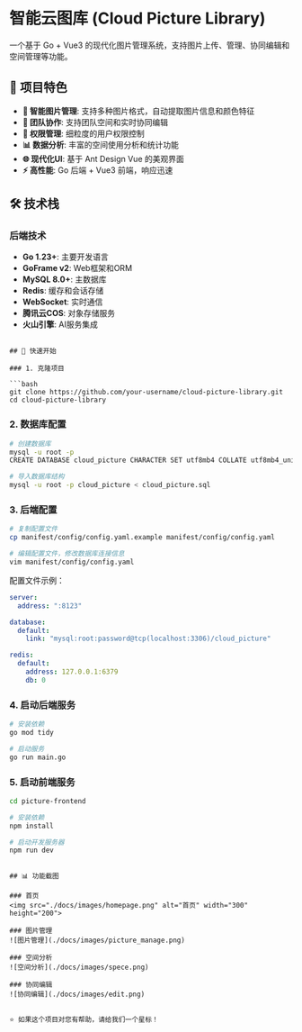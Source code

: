 # 智能云图库 (Cloud Picture Library)

一个基于 Go + Vue3 的现代化图片管理系统，支持图片上传、管理、协同编辑和空间管理等功能。

## 🌟 项目特色

- **🎨 智能图片管理**: 支持多种图片格式，自动提取图片信息和颜色特征
- **👥 团队协作**: 支持团队空间和实时协同编辑
- **🔐 权限管理**: 细粒度的用户权限控制
- **📊 数据分析**: 丰富的空间使用分析和统计功能
- **🌐 现代化UI**: 基于 Ant Design Vue 的美观界面
- **⚡ 高性能**: Go 后端 + Vue3 前端，响应迅速

## 🛠️ 技术栈

### 后端技术
- **Go 1.23+**: 主要开发语言
- **GoFrame v2**: Web框架和ORM
- **MySQL 8.0+**: 主数据库
- **Redis**: 缓存和会话存储
- **WebSocket**: 实时通信
- **腾讯云COS**: 对象存储服务
- **火山引擎**: AI服务集成
```

## 🚀 快速开始

### 1. 克隆项目

```bash
git clone https://github.com/your-username/cloud-picture-library.git
cd cloud-picture-library
```

### 2. 数据库配置

```bash
# 创建数据库
mysql -u root -p
CREATE DATABASE cloud_picture CHARACTER SET utf8mb4 COLLATE utf8mb4_unicode_ci;

# 导入数据库结构
mysql -u root -p cloud_picture < cloud_picture.sql
```

### 3. 后端配置

```bash
# 复制配置文件
cp manifest/config/config.yaml.example manifest/config/config.yaml

# 编辑配置文件，修改数据库连接信息
vim manifest/config/config.yaml
```

配置文件示例：
```yaml
server:
  address: ":8123"

database:
  default:
    link: "mysql:root:password@tcp(localhost:3306)/cloud_picture"

redis:
  default:
    address: 127.0.0.1:6379
    db: 0
```

### 4. 启动后端服务

```bash
# 安装依赖
go mod tidy

# 启动服务
go run main.go
```

### 5. 启动前端服务

```bash
cd picture-frontend

# 安装依赖
npm install

# 启动开发服务器
npm run dev
```
```

## 📊 功能截图

### 首页
<img src="./docs/images/homepage.png" alt="首页" width="300" height="200">

### 图片管理
![图片管理](./docs/images/picture_manage.png)

### 空间分析
![空间分析](./docs/images/spece.png)

### 协同编辑
![协同编辑](./docs/images/edit.png)


⭐ 如果这个项目对您有帮助，请给我们一个星标！
